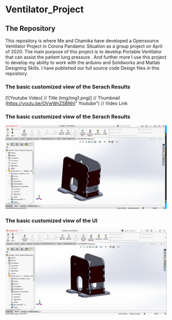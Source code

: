 # Ventilator_Project



## The Repository
This repository is where Me and Chamika have developed a Opensource Ventilator Project in Corona Pandamic Situation as a group project on April of 2020. The main purpose of this project is to develop Portable Ventilator that can assist the patient lung pressure . And further more I use this project to develop my ability to work with the arduino and Solidworks and Matlab Designing Skills. I have published our full source code Design files in this repository. 

### The basic customized view of the Serach Results
[![Youtube Video]          // Title
(img/img1.png)] // Thumbnail
(https://youtu.be/OVwWnZSBNhI" Youtube")    // Video Link

### The basic customized view of the Serach Results
![This is an image](img/img1.png)

### The basic customized view of the UI
![This is an image](img/img2.png)
